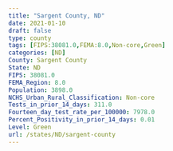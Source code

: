 ```yaml
---
title: "Sargent County, ND"
date: 2021-01-10
draft: false
type: county
tags: [FIPS:38081.0,FEMA:8.0,Non-core,Green]
categories: [ND]
County: Sargent County
State: ND
FIPS: 38081.0
FEMA_Region: 8.0
Population: 3898.0
NCHS_Urban_Rural_Classification: Non-core
Tests_in_prior_14_days: 311.0
Fourteen_day_test_rate_per_100000: 7978.0
Percent_Positivity_in_prior_14_days: 0.01
Level: Green
url: /states/ND/sargent-county
---
```



